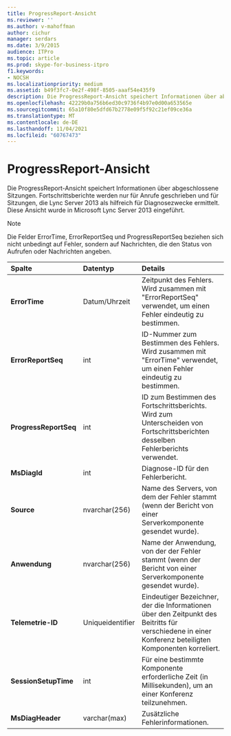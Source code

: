 ```yaml
---
title: ProgressReport-Ansicht
ms.reviewer: ''
ms.author: v-mahoffman
author: cichur
manager: serdars
ms.date: 3/9/2015
audience: ITPro
ms.topic: article
ms.prod: skype-for-business-itpro
f1.keywords:
- NOCSH
ms.localizationpriority: medium
ms.assetid: b49f3fc7-0e2f-498f-8505-aaaf54e435f9
description: Die ProgressReport-Ansicht speichert Informationen über abgeschlossene Sitzungen. Fortschrittsberichte werden nur für Anrufe geschrieben und für Sitzungen, die Lync Server 2013 als hilfreich für Diagnosezwecke ermittelt. Diese Ansicht wurde in Microsoft Lync Server 2013 eingeführt.
ms.openlocfilehash: 42229b0a756b6ed30c9736f4b97e0d00a653565e
ms.sourcegitcommit: 65a10f80e5dfd67b2778e09f5f92c21ef09ce36a
ms.translationtype: MT
ms.contentlocale: de-DE
ms.lasthandoff: 11/04/2021
ms.locfileid: "60767473"
---
```

# <a name="progressreport-view"></a>ProgressReport-Ansicht
 
Die ProgressReport-Ansicht speichert Informationen über abgeschlossene Sitzungen. Fortschrittsberichte werden nur für Anrufe geschrieben und für Sitzungen, die Lync Server 2013 als hilfreich für Diagnosezwecke ermittelt. Diese Ansicht wurde in Microsoft Lync Server 2013 eingeführt.
  
> [!NOTE]
> Die Felder ErrorTime, ErrorReportSeq und ProgressReportSeq beziehen sich nicht unbedingt auf Fehler, sondern auf Nachrichten, die den Status von Aufrufen oder Nachrichten angeben. 
  
|**Spalte**|**Datentyp**|**Details**|
|:-----|:-----|:-----|
|**ErrorTime** <br/> |Datum/Uhrzeit  <br/> |Zeitpunkt des Fehlers. Wird zusammen mit "ErrorReportSeq" verwendet, um einen Fehler eindeutig zu bestimmen.  <br/> |
|**ErrorReportSeq** <br/> |int  <br/> |ID-Nummer zum Bestimmen des Fehlers. Wird zusammen mit "ErrorTime" verwendet, um einen Fehler eindeutig zu bestimmen.  <br/> |
|**ProgressReportSeq** <br/> |int  <br/> |ID zum Bestimmen des Fortschrittsberichts. Wird zum Unterscheiden von Fortschrittsberichten desselben Fehlerberichts verwendet.  <br/> |
|**MsDiagId** <br/> |int  <br/> |Diagnose-ID für den Fehlerbericht.  <br/> |
|**Source** <br/> |nvarchar(256)  <br/> |Name des Servers, von dem der Fehler stammt (wenn der Bericht von einer Serverkomponente gesendet wurde).  <br/> |
|**Anwendung** <br/> |nvarchar(256)  <br/> |Name der Anwendung, von der der Fehler stammt (wenn der Bericht von einer Serverkomponente gesendet wurde).  <br/> |
|**Telemetrie-ID** <br/> |Uniqueidentifier  <br/> |Eindeutiger Bezeichner, der die Informationen über den Zeitpunkt des Beitritts für verschiedene in einer Konferenz beteiligten Komponenten korreliert.  <br/> |
|**SessionSetupTime** <br/> |int  <br/> |Für eine bestimmte Komponente erforderliche Zeit (in Millisekunden), um an einer Konferenz teilzunehmen.  <br/> |
|**MsDiagHeader** <br/> |varchar(max)  <br/> |Zusätzliche Fehlerinformationen.  <br/> |
   

